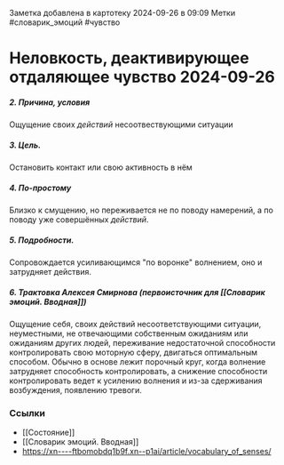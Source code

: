 Заметка добавлена в картотеку 2024-09-26 в 09:09
Метки #словарик_эмоций #чувство 

#  Неловкость, деактивирующее отдаляющее чувство 2024-09-26

##### 2. Причина, условия
Ощущение своих _действий_ несоотвествующими ситуации
##### 3. Цель.
Остановить контакт или свою активность в нём
##### 4. По-простому
Близко к смущению, но переживается не по поводу намерений, а по поводу уже совершённых _действий_. 
##### 5. Подробности.
Сопровождается усиливающимся "по воронке" волнением, оно и затрудняет действия.
##### 6. Трактовка Алексея Смирнова (первоисточник для [[Словарик эмоций. Вводная]])
Ощущение себя, своих действий несоответствующими ситуации, неуместными, не отвечающими собственным ожиданиям или ожиданиям других людей, переживание недостаточной способности контролировать свою моторную сферу, двигаться оптимальным способом. Обычно в основе лежит порочный круг, когда волнение затрудняет способность контролировать, а снижение способности контролировать ведет к усилению волнения и из-за сдерживания возбуждения, появлению тревоги.


### Ссылки
- [[Состояние]]
- [[Словарик эмоций. Вводная]]
- https://xn----ftbomobdq1b9f.xn--p1ai/article/vocabulary_of_senses/




